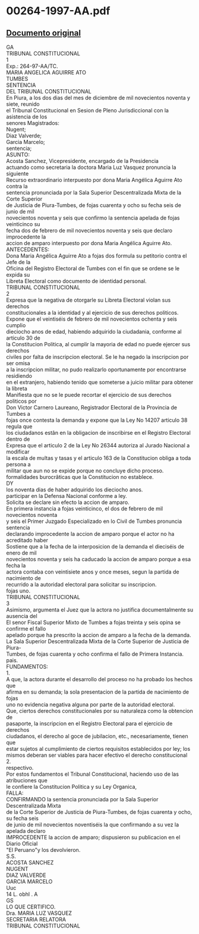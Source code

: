
00264-1997-AA.pdf
=================
  
[Documento original](https://tc.gob.pe/jurisprudencia/1998/00264-1997-AA.pdf)  
---  
GA  
TRIBUNAL CONSTITUCIONAL  
1  
Exp.: 264-97-AA/TC.  
MARIA ANGELICA AGUIRRE ATO  
TUMBES  
SENTENCIA  
DEL TRIBUNAL CONSTITUCIONAL  
En Piura, a los dos dias del mes de diciembre de mil novecientos noventa y siete, reunido  
el Tribunal Constitucional en Sesion de Pleno Jurisdiccional con la asistencia de los  
senores Magistrados:  
Nugent;  
Diaz Valverde;  
Garcia Marcelo;  
sentencia;  
ASUNTO:  
Acosta Sanchez, Vicepresidente, encargado de la Presidencia  
actuando como secretaria la doctora Maria Luz Vasquez pronuncia la siguiente  
Recurso extraordinario interpuesto por dona Maria Angélica Aguirre Ato contra la  
sentencia pronunciada por la Sala Superior Descentralizada Mixta de la Corte Superior  
de Justicia de Piura-Tumbes, de fojas cuarenta y ocho su fecha seis de junio de mil  
novecientos noventa y seis que confirmo la sentencia apelada de fojas veinticinco su  
fecha dos de febrero de mil novecientos noventa y seis que declaro improcedente la  
accion de amparo interpuesto por dona Maria Angélica Aguirre Ato.  
ANTECEDENTES:  
Dona Maria Angélica Aguirre Ato a fojas dos formula su petitorio contra el Jefe de la  
Oficina del Registro Electoral de Tumbes con el fin que se ordene se le expida su  
Libreta Electoral como documento de identidad personal.  
TRIBUNAL CONSTITUCIONAL  
2  
Expresa que la negativa de otorgarle su Libreta Electoral violan sus derechos  
constitucionales a la identidad y al ejercicio de sus derechos politicos.  
Expone que el veintiséis de febrero de mil novecientos ochenta y seis cumplio  
dieciocho anos de edad, habiendo adquirido la ciudadania, conforme al articulo 30 de  
la Constitucion Politica, al cumplir la mayoria de edad no puede ejercer sus derechos  
civiles por falta de inscripcion electoral. Se le ha negado la inscripcion por ser omisa  
a la inscripcion militar, no pudo realizarlo oportunamente por encontrarse residiendo  
en el extranjero, habiendo tenido que someterse a juicio militar para obtener la libreta  
Manifiesta que no se le puede recortar el ejercicio de sus derechos politicos por  
Don Victor Carnero Laureano, Registrador Electoral de la Provincia de Tumbes a  
fojas once contesta la demanda y expone que la Ley No 14207 articulo 38 regula que  
los ciudadanos estân en la obligacion de inscribirse en el Registro Electoral dentro de  
Expresa que el articulo 2 de la Ley No 26344 autoriza al Jurado Nacional a modificar  
la escala de multas y tasas y el articulo 163 de la Constitucion obliga a toda persona a  
militar que aun no se expide porque no concluye dicho proceso.  
formalidades burocrâticas que la Constitucion no establece.  
DY  
los noventa dias de haber adquirido los dieciocho anos.  
participar en la Defensa Nacional conforme a ley.  
Solicita se declare sin efecto la accion de amparo.  
En primera instancia a fojas veinticinco, el dos de febrero de mil novecientos noventa  
y seis el Primer Juzgado Especializado en lo Civil de Tumbes pronuncia sentencia  
declarando improcedente la accion de amparo porque el actor no ha acreditado haber  
Sostiene que a la fecha de la interposicion de la demanda el dieciséis de enero de mil  
novecientos noventa y seis ha caducado la accion de amparo porque a esa fecha la  
actora contaba con veintisiete anos y once meses, segun la partida de nacimiento de  
recurrido a la autoridad electoral para solicitar su inscripcion.  
fojas uno.  
TRIBUNAL CONSTITUCIONAL  
3  
Asimismo, argumenta el Juez que la actora no justifica documentalmente su ausencia del  
El senor Fiscal Superior Mixto de Tumbes a fojas treinta y seis opina se confirme el fallo  
apelado porque ha prescrito la accion de amparo a la fecha de la demanda.  
La Sala Superior Descentralizada Mixta de la Corte Superior de Justicia de Piura-  
Tumbes, de fojas cuarenta y ocho confirma el fallo de Primera Instancia.  
pais.  
FUNDAMENTOS:  
1.  
A que, la actora durante el desarrollo del proceso no ha probado los hechos que  
afirma en su demanda; la sola presentacion de la partida de nacimiento de fojas  
uno no evidencia negativa alguna por parte de la autoridad electoral.  
Que, ciertos derechos constitucionales por su naturaleza como la obtencion de  
pasaporte, la inscripcion en el Registro Electoral para el ejercicio de derechos  
ciudadanos, el derecho al goce de jubilacion, etc., necesariamente, tienen que  
estar sujetos al cumplimiento de ciertos requisitos establecidos por ley; los  
mismos deberan ser viables para hacer efectivo el derecho constitucional  
2.  
respectivo.  
Por estos fundamentos el Tribunal Constitucional, haciendo uso de las atribuciones que  
le confiere la Constitucion Politica y su Ley Organica,  
FALLA:  
CONFIRMANDO la sentencia pronunciada por la Sala Superior Descentralizada Mixta  
de la Corte Superior de Justicia de Piura-Tumbes, de fojas cuarenta y ocho, su fecha seis  
de junio de mil novecientos noventiséis la que confirmando a su vez la apelada declaro  
IMPROCEDENTE la accion de amparo; dispusieron su publicacion en el Diario Oficial  
"El Peruano"y los devolvieron.  
S.S.  
ACOSTA SANCHEZ  
NUGENT  
DIAZ VALVERDE  
GARCIA MARCELO  
Uuc  
14 L. obhl . A  
GS  
LO QUE CERTIFICO.  
Dra. MARIA LUZ VASQUEZ  
SECRETARIA RELATORA  
TRIBUNAL CONSTITUCIONAL